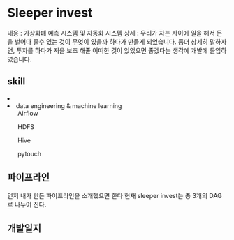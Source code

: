 <h1>Sleeper invest</h1>
내용 : 가상화폐 예측 시스템 및 자동화 시스템
상세 : 우리가 자는 사이에 일을 해서 돈을 벌어다 줄수 있는 것이 무엇이 있을까 하다가
만들게 되었습니다.
좀더 상세히 말하자면, 투자를 하다가 저을 보조 해줄 어떠한 것이 있었으면 좋겠다는 생각에 개발에 돌입하였습니다.

<h2>skill</h2>
<li>
  <li>data engineering & machine learning
    <ol>Airflow</ol>
    <ol>HDFS</ol>
    <ol>Hive</ol>
    <ol>pytouch</ol>
  </li>
</li>

<h2>파이프라인</h2>
먼저 내가 만든 파이프라인을 소개했으면 한다
현재 sleeper invest는 총 3개의 DAG로 나누어 진다.

<h2>개발일지</h2>
